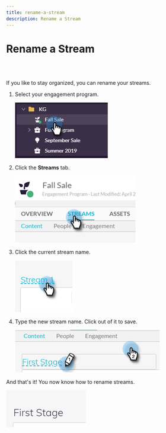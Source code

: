 ```yaml
---
title: rename-a-stream
description: Rename a Stream
---
```


# Rename a Stream

<br>&nbsp;

If you like to stay organized, you can rename your streams.

1. Select your engagement program.

   ![Image One](/help/sky/assets/engagement-programs/rename-a-stream/rename-a-stream-1.png)

1. Click the **Streams** tab.

   ![Image Two](/help/sky/assets/engagement-programs/rename-a-stream/rename-a-stream-2.png)

1. Click the current stream name.

   ![Image Three](/help/sky/assets/engagement-programs/rename-a-stream/rename-a-stream-3.png)

1. Type the new stream name. Click out of it to save.

   ![Image Four](/help/sky/assets/engagement-programs/rename-a-stream/rename-a-stream-4.png)

And that's it! You now know how to rename streams.

   ![Image Five](/help/sky/assets/engagement-programs/rename-a-stream/rename-a-stream-5.png)
